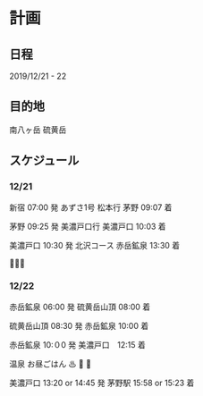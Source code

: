 # 計画

## 日程
2019/12/21 - 22

## 目的地
南八ヶ岳 硫黄岳

## スケジュール

### 12/21

新宿 07:00 発 あずさ1号 松本行 
茅野 09:07 着

茅野 09:25 発 美濃戸口行
美濃戸口 10:03 着

美濃戸口 10:30 発
北沢コース
赤岳鉱泉 13:30 着

🍺🍶🍖

### 12/22
赤岳鉱泉 06:00 発
硫黄岳山頂 08:00 着

硫黄岳山頂 08:30 発
赤岳鉱泉 10:00 着

赤岳鉱泉 10:０0 発
美濃戸口　12:15 着

温泉 お昼ごはん ♨ 🍺 🍖

美濃戸口 13:20 or 14:45 発
茅野駅 15:58 or 15:23 着